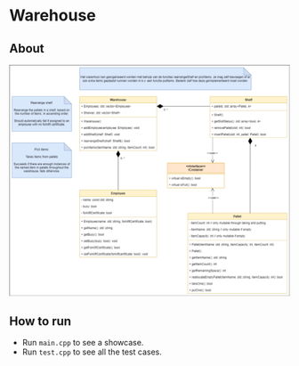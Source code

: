 # Warehouse

## About
![UML diagram](warehouse_uml.png)
## How to run
- Run `main.cpp` to see a showcase.
- Run `test.cpp` to see all the test cases.